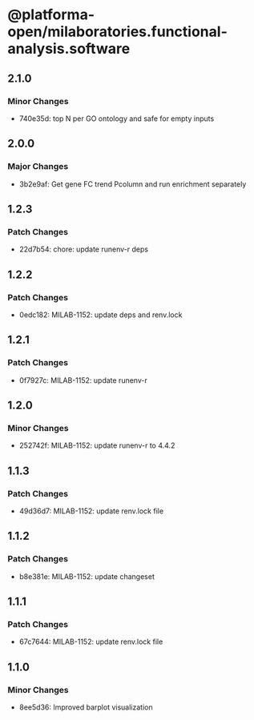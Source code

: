 # @platforma-open/milaboratories.functional-analysis.software

## 2.1.0

### Minor Changes

- 740e35d: top N per GO ontology and safe for empty inputs

## 2.0.0

### Major Changes

- 3b2e9af: Get gene FC trend Pcolumn and run enrichment separately

## 1.2.3

### Patch Changes

- 22d7b54: chore: update runenv-r deps

## 1.2.2

### Patch Changes

- 0edc182: MILAB-1152: update deps and renv.lock

## 1.2.1

### Patch Changes

- 0f7927c: MILAB-1152: update runenv-r

## 1.2.0

### Minor Changes

- 252742f: MILAB-1152: update runenv-r to 4.4.2

## 1.1.3

### Patch Changes

- 49d36d7: MILAB-1152: update renv.lock file

## 1.1.2

### Patch Changes

- b8e381e: MILAB-1152: update changeset

## 1.1.1

### Patch Changes

- 67c7644: MILAB-1152: update renv.lock file

## 1.1.0

### Minor Changes

- 8ee5d36: Improved barplot visualization
